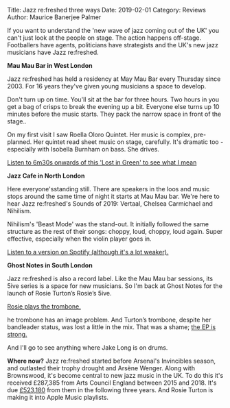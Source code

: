 Title: Jazz re:freshed three ways
Date: 2019-02-01
Category: Reviews
Author: Maurice Banerjee Palmer

If you want to understand the 'new wave of jazz coming out of the UK' you can't just look at the people on stage. The action happens off-stage. Footballers have agents, politicians have strategists and the UK's new jazz musicians have Jazz re:freshed.

**Mau Mau Bar in West London**

Jazz re:freshed has held a residency at May Mau Bar every Thursday since 2003. For 16 years they've given young musicians a space to develop.

Don't turn up on time. You'll sit at the bar for three hours. Two hours in  you get a bag of crisps to break the evening up a bit. Everyone else turns up 10 minutes before the music starts. They pack the narrow space in front of the stage..

On my first visit I saw Roella Oloro Quintet. Her music is complex, pre-planned. Her quintet read sheet music on stage, carefully. It's dramatic too - especially with Isobella Burnham on bass. She drives.

[Listen to 6m30s onwards of this 'Lost in Green' to see what I mean](https://youtu.be/TC-ZmMsP4HM?t=382)

**Jazz Cafe in North London**

Here everyone'sstanding still. There are speakers in the loos and music stops around the same time of night it starts at Mau Mau bar. We're here to hear Jazz re:freshed's Sounds of 2019: Vertaal, Chelsea Carmichael and Nihilism.

Nihilism's 'Beast Mode' was the stand-out. It initially followed the same structure as the rest of their songs: choppy, loud, choppy, loud again. Super effective, especially when the violin player goes in.


[Listen to a version on Spotify (although it's a lot weaker).](https://open.spotify.com/track/5Exp7dTwsaJAEzeVNW7KLA?si=VcoODMOCRjWg1Oo1d_iLRQ)

**Ghost Notes in South London**

Jazz re:freshed is also a record label. Like the Mau Mau bar sessions, its 5ive series is a space for new musicians. So I'm back at Ghost Notes for the launch of Rosie Turton’s Rosie’s 5ive.

[Rosie plays the trombone.](https://www.youtube.com/watch?v=_D4reewr9Cc)

he trombone has an image problem. And Turton’s trombone, despite her bandleader status, was lost a little in the mix. That was a shame; [the EP is strong.](https://open.spotify.com/album/0ecE3kT7P76f7ZUtEvnL9X?si=ivjefV9ZSg-0gwjDHzRW5A)

And I'll go to see anything where Jake Long is on drums. 

**Where now?**
Jazz re:freshed started before Arsenal's Invincibles season, and outlasted their trophy drought and Arsène Wenger. Along with Brownswood, it's become central to new jazz music in the UK. To do this it's received £287,385 from Arts Council England between 2015 and 2018. It's due [£523,180](https://www.artscouncil.org.uk/national-portfolio-2018-22/more-data-2018-22) from them in the following three years. And Rosie Turton is making it into Apple Music playlists.

